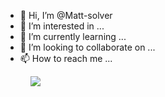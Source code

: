 - 👋 Hi, I’m @Matt-solver
- 👀 I’m interested in ...
- 🌱 I’m currently learning ...
- 💞️ I’m looking to collaborate on ...
- 📫 How to reach me ...

<!---
Matt-solver/Matt-solver is a ✨ special ✨ repository because its `README.md` (this file) appears on your GitHub profile.
You can click the Preview link to take a look at your changes.
--->


<figure>
    <img src="[https://i.esdrop.com/d/ZklKfna5T3.jpg](https://photos.app.goo.gl/2otc1FWSUWgmn5pT9)">
</figure>
